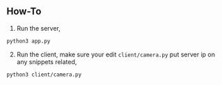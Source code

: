 ## How-To

1. Run the server,
```bash
python3 app.py
```

2. Run the client, make sure your edit `client/camera.py` put server ip on any snippets related,
```bash
python3 client/camera.py
```
